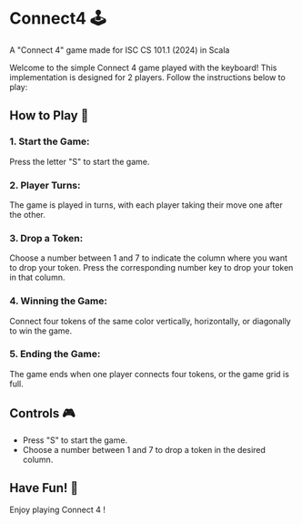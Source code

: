 # Connect4 🕹
A "Connect 4" game made for ISC CS 101.1 (2024) in Scala

Welcome to the simple Connect 4 game played with the keyboard! This implementation is designed for 2 players. Follow the instructions below to play:

## How to Play 📜
### 1. Start the Game:

Press the letter "S" to start the game.

### 2. Player Turns:

The game is played in turns, with each player taking their move one after the other.

### 3. Drop a Token:

Choose a number between 1 and 7 to indicate the column where you want to drop your token.
Press the corresponding number key to drop your token in that column.

### 4. Winning the Game:

Connect four tokens of the same color vertically, horizontally, or diagonally to win the game.

### 5. Ending the Game:

The game ends when one player connects four tokens, or the game grid is full.

## Controls 🎮
- Press "S" to start the game.
- Choose a number between 1 and 7 to drop a token in the desired column.

## Have Fun! 🎢
Enjoy playing Connect 4 !
